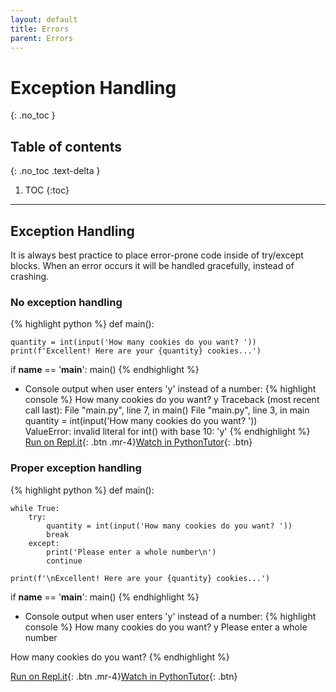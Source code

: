 ```yaml
---
layout: default
title: Errors
parent: Errors
---
```


# Exception Handling
{: .no_toc }
## Table of contents
{: .no_toc .text-delta }

1. TOC
{:toc}

---

## Exception Handling
It is always best practice to place error-prone code inside of try/except blocks. When an error occurs it will be handled gracefully, instead of crashing.

### No exception handling
{% highlight python %}
def main():
    
    quantity = int(input('How many cookies do you want? '))   
    print(f'Excellent! Here are your {quantity} cookies...')

if __name__ == '__main__':
    main()
{% endhighlight %}
- Console output when user enters 'y' instead of a number:
{% highlight console %}
How many cookies do you want? y
Traceback (most recent call last):
  File "main.py", line 7, in <module>
    main()
  File "main.py", line 3, in main
    quantity = int(input('How many cookies do you want? '))   
ValueError: invalid literal for int() with base 10: 'y'
{% endhighlight %}
[Run on Repl.it](https://repl.it/@bianca_ruiz/no-exception-handling#main.py){: .btn .mr-4}[Watch in PythonTutor](http://www.pythontutor.com/visualize.html#code=def%20main%28%29%3A%0A%20%20%20%20%0A%20%20%20%20quantity%20%3D%20int%28input%28'How%20many%20cookies%20do%20you%20want%3F%20'%29%29%20%20%20%0A%20%20%20%20print%28f'Excellent!%20Here%20are%20your%20%7Bquantity%7D%20cookies...'%29%0A%0Aif%20__name__%20%3D%3D%20'__main__'%3A%0A%20%20%20%20main%28%29&cumulative=false&curInstr=0&heapPrimitives=nevernest&mode=display&origin=opt-frontend.js&py=3&rawInputLstJSON=%5B%5D&textReferences=false){: .btn}

### Proper exception handling
{% highlight python %}
def main():
    
    while True:
        try:
            quantity = int(input('How many cookies do you want? '))
            break
        except:
            print('Please enter a whole number\n')
            continue
    
    print(f'\nExcellent! Here are your {quantity} cookies...')

if __name__ == '__main__':
    main()
{% endhighlight %}
- Console output when user enters 'y' instead of a number:
{% highlight console %}
How many cookies do you want? y
Please enter a whole number

How many cookies do you want? 
{% endhighlight %}

[Run on Repl.it](https://repl.it/@bianca_ruiz/exception-handling#main.py){: .btn .mr-4}[Watch in PythonTutor](http://www.pythontutor.com/visualize.html#code=def%20main%28%29%3A%0A%20%20%20%20%0A%20%20%20%20while%20True%3A%0A%20%20%20%20%20%20%20%20try%3A%0A%20%20%20%20%20%20%20%20%20%20%20%20quantity%20%3D%20int%28input%28'How%20many%20cookies%20do%20you%20want%3F%20'%29%29%0A%20%20%20%20%20%20%20%20%20%20%20%20break%0A%20%20%20%20%20%20%20%20except%3A%0A%20%20%20%20%20%20%20%20%20%20%20%20print%28'Please%20enter%20a%20whole%20number%5Cn'%29%0A%20%20%20%20%20%20%20%20%20%20%20%20continue%0A%20%20%20%20%0A%20%20%20%20print%28f'%5CnExcellent!%20Here%20are%20your%20%7Bquantity%7D%20cookies...'%29%0A%0Aif%20__name__%20%3D%3D%20'__main__'%3A%0A%20%20%20%20main%28%29&cumulative=false&curInstr=0&heapPrimitives=nevernest&mode=display&origin=opt-frontend.js&py=3&rawInputLstJSON=%5B%5D&textReferences=false){: .btn}
